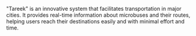 "Tareek" is an innovative system that facilitates transportation in major cities. It provides real-time information about microbuses and their routes, helping users reach their destinations easily and with minimal effort and time.
